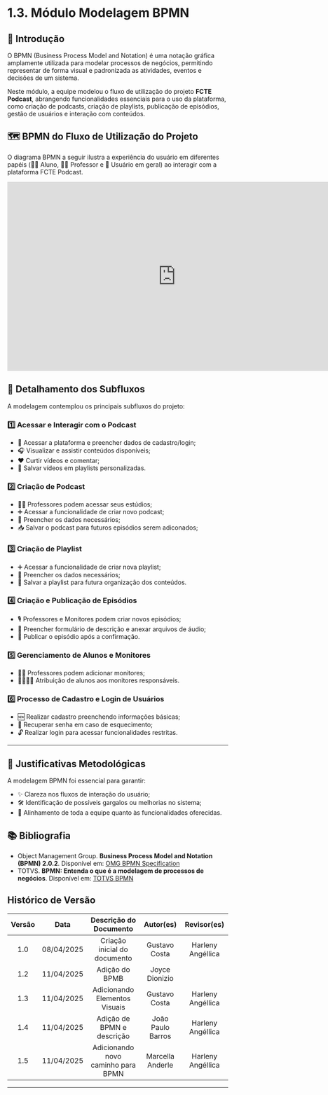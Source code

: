 
# 1.3. Módulo Modelagem BPMN

## 🧭 Introdução

O BPMN (Business Process Model and Notation) é uma notação gráfica amplamente utilizada para modelar processos de negócios, permitindo representar de forma visual e padronizada as atividades, eventos e decisões de um sistema.

Neste módulo, a equipe modelou o fluxo de utilização do projeto **FCTE Podcast**, abrangendo funcionalidades essenciais para o uso da plataforma, como criação de podcasts, criação de playlists, publicação de episódios, gestão de usuários e interação com conteúdos.

## 🗺️ BPMN do Fluxo de Utilização do Projeto

O diagrama BPMN a seguir ilustra a experiência do usuário em diferentes papéis (👨‍🎓 Aluno, 👩‍🏫 Professor e 👥 Usuário em geral) ao interagir com a plataforma FCTE Podcast.

<iframe width="768" height="432" src="https://miro.com/app/board/uXjVID3_SBU=/" frameborder="0" scrolling="no" allow="fullscreen; clipboard-read; clipboard-write" allowfullscreen></iframe>

## 🧩 Detalhamento dos Subfluxos

A modelagem contemplou os principais subfluxos do projeto:

### 1️⃣ Acessar e Interagir com o Podcast

- 🔎 Acessar a plataforma e preencher dados de cadastro/login;  
- 🎧 Visualizar e assistir conteúdos disponíveis;  
- ❤️ Curtir vídeos e comentar;  
- 📁 Salvar vídeos em playlists personalizadas.

### 2️⃣ Criação de Podcast

- 👩‍🏫 Professores podem acessar seus estúdios;
- ➕ Acessar a funcionalidade de criar novo podcast;
- 📝 Preencher os dados necessários;
- 📥 Salvar o podcast para futuros episódios serem adiconados;

### 3️⃣ Criação de Playlist

- ➕ Acessar a funcionalidade de criar nova playlist;  
- 📝 Preencher os dados necessários;  
- 💾 Salvar a playlist para futura organização dos conteúdos.

### 4️⃣ Criação e Publicação de Episódios

- 🎙️ Professores e Monitores podem criar novos episódios;  
- 🧾 Preencher formulário de descrição e anexar arquivos de áudio;  
- 🚀 Publicar o episódio após a confirmação.

### 5️⃣ Gerenciamento de Alunos e Monitores

- 👩‍🏫 Professores podem adicionar monitores;  
- 👨‍👩‍👧‍👦 Atribuição de alunos aos monitores responsáveis.

### 6️⃣ Processo de Cadastro e Login de Usuários

- 🆕 Realizar cadastro preenchendo informações básicas;  
- 🔐 Recuperar senha em caso de esquecimento;  
- 🔓 Realizar login para acessar funcionalidades restritas.

---

## 🧠 Justificativas Metodológicas

A modelagem BPMN foi essencial para garantir:  
- ✨ Clareza nos fluxos de interação do usuário;  
- 🛠️ Identificação de possíveis gargalos ou melhorias no sistema;  
- 🤝 Alinhamento de toda a equipe quanto às funcionalidades oferecidas.

## 📚 Bibliografia

- Object Management Group. **Business Process Model and Notation (BPMN) 2.0.2**. Disponível em: [OMG BPMN Specification](https://www.omg.org/spec/BPMN/2.0.2/)  
- TOTVS. **BPMN: Entenda o que é a modelagem de processos de negócios**. Disponível em: [TOTVS BPMN](https://www.totvs.com/blog/gestao-industrial/bpmn/)

## Histórico de Versão

| Versão | Data       | Descrição do Documento         | Autor(es)        | Revisor(es)          |
|:------:|:----------:|:------------------------------:|:----------------:|:--------------------:|
| 1.0    | 08/04/2025 | Criação inicial do documento    | Gustavo Costa    | Harleny Angéllica    |
| 1.2    | 11/04/2025 | Adição do BPMB    | Joyce Dionizio    |    |
| 1.3    | 11/04/2025 | Adicionando Elementos Visuais   | Gustavo Costa   | Harleny Angéllica |
| 1.4    | 11/04/2025 | Adição de BPMN e descrição          | João Paulo Barros     |  Harleny Angéllica                    |
| 1.5    | 11/04/2025 | Adicionando novo caminho para BPMN  | Marcella Anderle      |  Harleny Angéllica                   |

---
